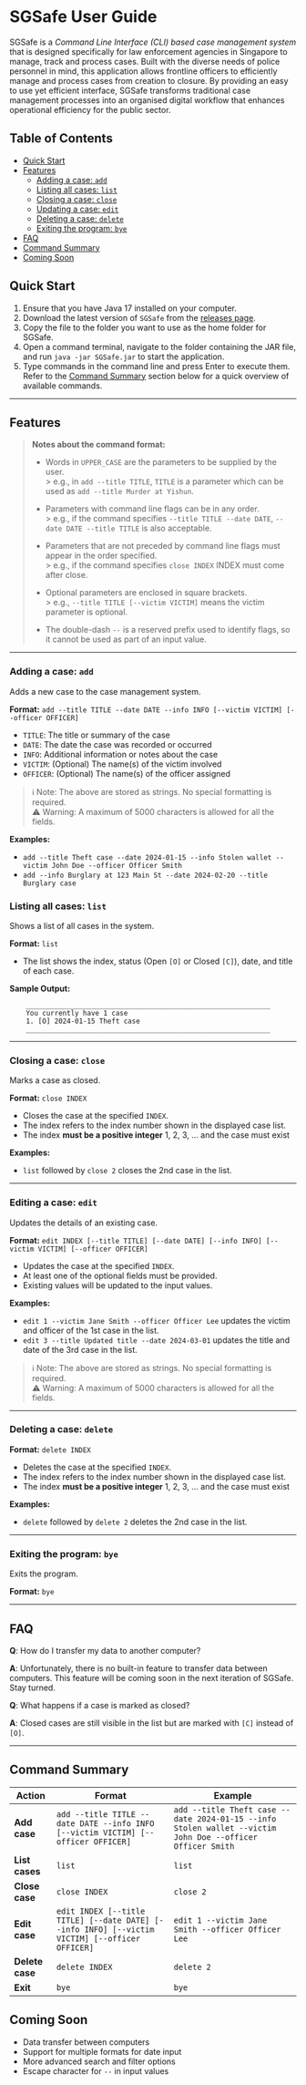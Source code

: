 # SGSafe User Guide

SGSafe is a *Command Line Interface (CLI) based case management system* that is designed specifically for law
enforcement agencies in Singapore to manage, track and process cases. Built with the diverse needs of police personnel
in mind, this application allows frontline officers to efficiently manage and process cases from creation to closure. By
providing an easy to use yet efficient interface, SGSafe transforms traditional case management processes into an
organised digital workflow that enhances operational efficiency for the public sector.

## Table of Contents

- [Quick Start](#quick-start)
- [Features](#features)
    - [Adding a case: `add`](#adding-a-case-add)
    - [Listing all cases: `list`](#listing-all-cases-list)
    - [Closing a case: `close`](#closing-a-case-close)
    - [Updating a case: `edit`](#editing-a-case-edit)
    - [Deleting a case: `delete`](#deleting-a-case-delete)
    - [Exiting the program: `bye`](#exiting-the-program-bye)
- [FAQ](#faq)
- [Command Summary](#command-summary)
- [Coming Soon](#coming-soon)

## Quick Start

1. Ensure that you have Java 17 installed on your computer.
2. Download the latest version of `SGSafe` from
   the [releases page](https://github.com/AY2526S1-CS2113-W13-3/tp/releases).
3. Copy the file to the folder you want to use as the home folder for SGSafe.
4. Open a command terminal, navigate to the folder containing the JAR file, and run `java -jar SGSafe.jar` to start the
   application.
5. Type commands in the command line and press Enter to execute them. Refer to the [Command Summary](#command-summary)
   section
   below for a quick overview of available commands.

---

## Features

> **Notes about the command format:**
>
> * Words in `UPPER_CASE` are the parameters to be supplied by the user.\
    >   e.g., in `add --title TITLE`, `TITLE` is a parameter which can be used as `add --title Murder at Yishun`.
>
> * Parameters with command line flags can be in any order.\
    >   e.g., if the command specifies `--title TITLE --date DATE`, `--date DATE --title TITLE` is also acceptable.
>
> * Parameters that are not preceded by command line flags must appear in the order specified.\
    >   e.g., if the command specifies `close INDEX` INDEX must come after close.
>
> * Optional parameters are enclosed in square brackets.\
    >   e.g., `--title TITLE [--victim VICTIM]` means the victim parameter is optional.
> * The double-dash `--` is a reserved prefix used to identify flags, so it cannot be used as part of an input value.

---

### Adding a case: `add`

Adds a new case to the case management system.

**Format:** `add --title TITLE --date DATE --info INFO [--victim VICTIM] [--officer OFFICER]`

* `TITLE`: The title or summary of the case
* `DATE`: The date the case was recorded or occurred
* `INFO`: Additional information or notes about the case
* `VICTIM`: (Optional) The name(s) of the victim involved
* `OFFICER`: (Optional) The name(s) of the officer assigned

> ℹ️ Note: The above are stored as strings. No special formatting is required.\
> ⚠️ Warning: A maximum of 5000 characters is allowed for all the fields.

**Examples:**

* `add --title Theft case --date 2024-01-15 --info Stolen wallet --victim John Doe --officer Officer Smith`
* `add --info Burglary at 123 Main St --date 2024-02-20 --title Burglary case`

### Listing all cases: `list`

Shows a list of all cases in the system.

**Format:** `list`

* The list shows the index, status (Open `[O]` or Closed `[C]`), date, and title of each case.

**Sample Output:**

```
	____________________________________________________________
	You currently have 1 case
	1. [O] 2024-01-15 Theft case
	____________________________________________________________
```

---

### Closing a case: `close`

Marks a case as closed.

**Format:** `close INDEX`

* Closes the case at the specified `INDEX`.
* The index refers to the index number shown in the displayed case list.
* The index **must be a positive integer** 1, 2, 3, … and the case must exist

**Examples:**

* `list` followed by `close 2` closes the 2nd case in the list.

---

### Editing a case: `edit`

Updates the details of an existing case.

**Format:** `edit INDEX [--title TITLE] [--date DATE] [--info INFO] [--victim VICTIM] [--officer OFFICER]`

* Updates the case at the specified `INDEX`.
* At least one of the optional fields must be provided.
* Existing values will be updated to the input values.

**Examples:**

* `edit 1 --victim Jane Smith --officer Officer Lee` updates the victim and officer of the 1st case in the list.
* `edit 3 --title Updated title --date 2024-03-01` updates the title and date of the 3rd case in the list.

> ℹ️ Note: The above are stored as strings. No special formatting is required.\
> ⚠️ Warning: A maximum of 5000 characters is allowed for all the fields.

---

### Deleting a case: `delete`

**Format:** `delete INDEX`

* Deletes the case at the specified `INDEX`.
* The index refers to the index number shown in the displayed case list.
* The index **must be a positive integer** 1, 2, 3, … and the case must exist

**Examples:**

* `delete` followed by `delete 2` deletes the 2nd case in the list.

---

### Exiting the program: `bye`

Exits the program.

**Format:** `bye`

---

## FAQ

**Q**: How do I transfer my data to another computer?

**A**: Unfortunately, there is no built-in feature to transfer data between computers. This feature will be coming soon
in the next iteration of SGSafe. Stay turned.

**Q**: What happens if a case is marked as closed?

**A**: Closed cases are still visible in the list but are marked with `[C]` instead of `[O]`.

---

## Command Summary

| Action          | Format                                                                                         | Example                                                                                                   |
|-----------------|------------------------------------------------------------------------------------------------|-----------------------------------------------------------------------------------------------------------|
| **Add case**    | `add --title TITLE --date DATE --info INFO [--victim VICTIM] [--officer OFFICER]`              | `add --title Theft case --date 2024-01-15 --info Stolen wallet --victim John Doe --officer Officer Smith` |
| **List cases**  | `list`                                                                                         | `list`                                                                                                    |
| **Close case**  | `close INDEX`                                                                                  | `close 2`                                                                                                 |
| **Edit case**   | `edit INDEX [--title TITLE] [--date DATE] [--info INFO] [--victim VICTIM] [--officer OFFICER]` | `edit 1 --victim Jane Smith --officer Officer Lee`                                                        |
| **Delete case** | `delete INDEX`                                                                                 | `delete 2`                                                                                                |
| **Exit**        | `bye`                                                                                          | `bye`                                                                                                     |

## Coming Soon
- Data transfer between computers
- Support for multiple formats for date input
- More advanced search and filter options
- Escape character for `--` in input values